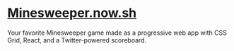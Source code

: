 # [Minesweeper.now.sh](https://minesweeper.now.sh)

Your favorite Minesweeper game made as a progressive web app with CSS Grid, React, and a Twitter-powered scoreboard.